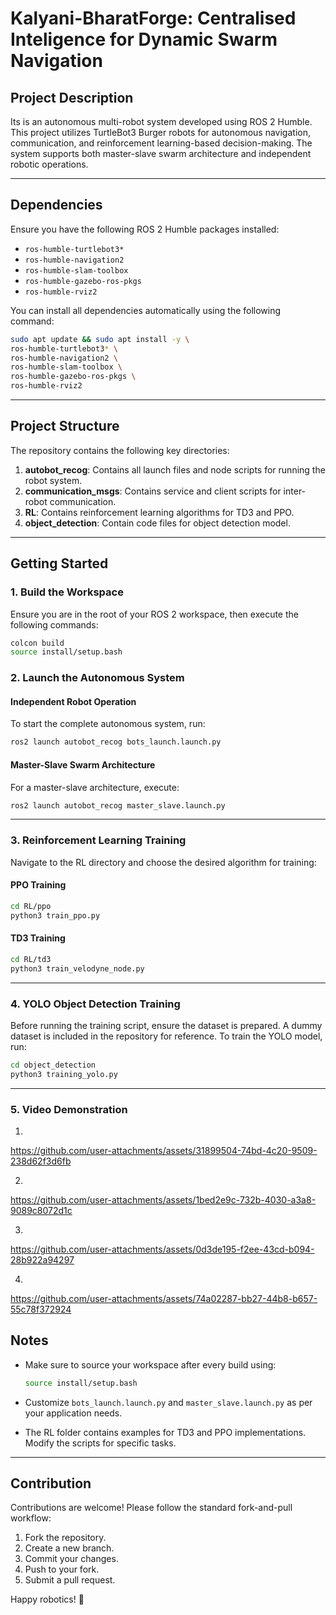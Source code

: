 # Kalyani-BharatForge: Centralised Inteligence for Dynamic Swarm Navigation
## Project Description
Its is an autonomous multi-robot system developed using ROS 2 Humble. This project utilizes TurtleBot3 Burger robots for autonomous navigation, communication, and reinforcement learning-based decision-making. The system supports both master-slave swarm architecture and independent robotic operations.

---

## Dependencies
Ensure you have the following ROS 2 Humble packages installed:

- `ros-humble-turtlebot3*`
- `ros-humble-navigation2`
- `ros-humble-slam-toolbox`
- `ros-humble-gazebo-ros-pkgs`
- `ros-humble-rviz2`

You can install all dependencies automatically using the following command:

```bash
sudo apt update && sudo apt install -y \
ros-humble-turtlebot3* \
ros-humble-navigation2 \
ros-humble-slam-toolbox \
ros-humble-gazebo-ros-pkgs \
ros-humble-rviz2
```

---

## Project Structure
The repository contains the following key directories:

1. **autobot_recog**: Contains all launch files and node scripts for running the robot system.
2. **communication_msgs**: Contains service and client scripts for inter-robot communication.
3. **RL**: Contains reinforcement learning algorithms for TD3 and PPO.
4. **object_detection**: Contain code files for object detection model.

---

## Getting Started

### 1. Build the Workspace
Ensure you are in the root of your ROS 2 workspace, then execute the following commands:

```bash
colcon build
source install/setup.bash
```

### 2. Launch the Autonomous System

#### Independent Robot Operation
To start the complete autonomous system, run:

```bash
ros2 launch autobot_recog bots_launch.launch.py
```

#### Master-Slave Swarm Architecture
For a master-slave architecture, execute:

```bash
ros2 launch autobot_recog master_slave.launch.py
```

---

### 3. Reinforcement Learning Training

Navigate to the RL directory and choose the desired algorithm for training:

#### PPO Training
```bash
cd RL/ppo
python3 train_ppo.py
```

#### TD3 Training
```bash
cd RL/td3
python3 train_velodyne_node.py
```

---

### 4. YOLO Object Detection Training

Before running the training script, ensure the dataset is prepared. A dummy dataset is included in the repository for reference. To train the YOLO model, run:

```bash
cd object_detection
python3 training_yolo.py
```

---

### 5. Video Demonstration 
1. 




https://github.com/user-attachments/assets/31899504-74bd-4c20-9509-238d62f3d6fb



2. 

https://github.com/user-attachments/assets/1bed2e9c-732b-4030-a3a8-9089c8072d1c




3. 



https://github.com/user-attachments/assets/0d3de195-f2ee-43cd-b094-28b922a94297



4. 
https://github.com/user-attachments/assets/74a02287-bb27-44b8-b657-55c78f372924


## Notes


- Make sure to source your workspace after every build using:
  ```bash
  source install/setup.bash
  ```

- Customize `bots_launch.launch.py` and `master_slave.launch.py` as per your application needs.

- The RL folder contains examples for TD3 and PPO implementations. Modify the scripts for specific tasks.

---

## Contribution
Contributions are welcome! Please follow the standard fork-and-pull workflow:
1. Fork the repository.
2. Create a new branch.
3. Commit your changes.
4. Push to your fork.
5. Submit a pull request.


Happy robotics! :robot:

